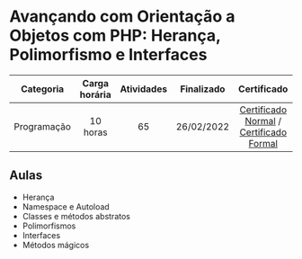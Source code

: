 # Avançando com Orientação a Objetos com PHP: Herança, Polimorfismo e Interfaces

Categoria | Carga horária | Atividades | Finalizado | Certificado |
:-:|:-:|:-:|:-:|:-:|
Programação | 10 horas | 65 | 26/02/2022 | [Certificado Normal](https://cursos.alura.com.br/certificate/19acffa0-4c80-4ee8-aa3b-ed938456b0cf) / [Certificado Formal](https://cursos.alura.com.br/user/rodineicosta/course/php-oo-heranca-polimorfirmo-interfaces/formalCertificate)

## Aulas

- Herança
- Namespace e Autoload
- Classes e métodos abstratos
- Polimorfismos
- Interfaces
- Métodos mágicos
